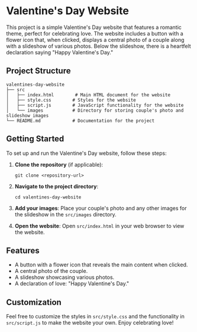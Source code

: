 # Valentine's Day Website

This project is a simple Valentine's Day website that features a romantic theme, perfect for celebrating love. The website includes a button with a flower icon that, when clicked, displays a central photo of a couple along with a slideshow of various photos. Below the slideshow, there is a heartfelt declaration saying "Happy Valentine's Day."

## Project Structure

```
valentines-day-website
├── src
│   ├── index.html        # Main HTML document for the website
│   ├── style.css        # Styles for the website
│   ├── script.js        # JavaScript functionality for the website
│   └── images           # Directory for storing couple's photo and slideshow images
└── README.md            # Documentation for the project
```

## Getting Started

To set up and run the Valentine's Day website, follow these steps:

1. **Clone the repository** (if applicable):
   ```
   git clone <repository-url>
   ```

2. **Navigate to the project directory**:
   ```
   cd valentines-day-website
   ```

3. **Add your images**:
   Place your couple's photo and any other images for the slideshow in the `src/images` directory.

4. **Open the website**:
   Open `src/index.html` in your web browser to view the website.

## Features

- A button with a flower icon that reveals the main content when clicked.
- A central photo of the couple.
- A slideshow showcasing various photos.
- A declaration of love: "Happy Valentine's Day."

## Customization

Feel free to customize the styles in `src/style.css` and the functionality in `src/script.js` to make the website your own. Enjoy celebrating love!